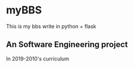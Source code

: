 # myBBS
This is my bbs write in python + flask
## An Software Engineering project
In 2019-2010's curriculum